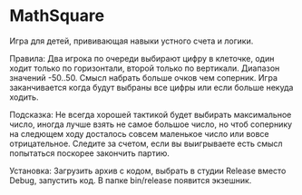 # MathSquare
Игра для детей, прививающая навыки устного счета и логики.

Правила:
Два игрока по очереди выбирают цифру в клеточке, один ходит только по горизонтали, второй только по вертикали.
Диапазон значений -50..50.
Смысл набрать больше очков чем соперник.
Игра заканчивается когда будут выбраны все цифры или если больше некуда ходить.

Подсказка:
Не всегда хорошей тактикой будет выбирать максимальное число, иногда лучше взять
не самое большое число, но чтоб сопернику на следющем ходу досталось совсем маленькое число
или вовсе отрицательное.
Следите за счетом, если вы выигрываете есть смысл попытаться поскорее закончить партию.

Установка:
Загрузить архив с кодом, выбрать в студии Release вместо Debug, запустить код. В папке bin/release появится экзешник.

